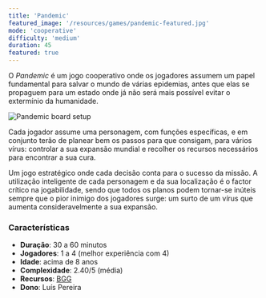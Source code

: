 ```yaml
---
title: 'Pandemic'
featured_image: '/resources/games/pandemic-featured.jpg'
mode: 'cooperative'
difficulty: 'medium'
duration: 45
featured: true
---
```

O *Pandemic* é um jogo cooperativo onde os jogadores assumem um papel fundamental para salvar o mundo de várias epidemias, antes que elas se propaguem para um estado onde já não será mais possível evitar o extermínio da humanidade.

<!--more-->

![Pandemic board setup](/resources/games/pandemic-featured.jpg)

Cada jogador assume uma personagem, com funções específicas, e em conjunto terão de planear bem os passos para que consigam, para vários vírus: controlar a sua expansão mundial e recolher os recursos necessários para encontrar a sua cura.

Um jogo estratégico onde cada decisão conta para o sucesso da missão. A utilização inteligente de cada personagem e da sua localização é o factor crítico na jogabilidade, sendo que todos os planos podem tornar-se inúteis sempre que o pior inimigo dos jogadores surge: um surto de um vírus que aumenta consideravelmente a sua expansão.

### Características

- **Duração**: 30 a 60 minutos
- **Jogadores**: 1 a 4 (melhor experiência com 4)
- **Idade**: acima de 8 anos
- **Complexidade**: 2.40/5 (média)
- **Recursos**: [BGG](https://boardgamegeek.com/boardgame/30549/pandemic)
- **Dono**: Luís Pereira
